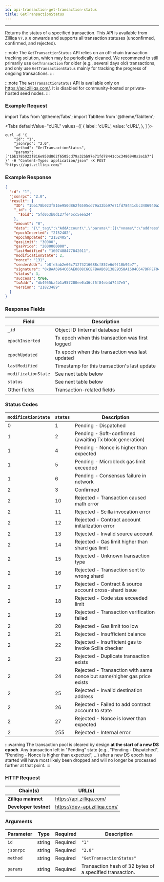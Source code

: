 ```yaml
---
id: api-transaction-get-transaction-status
title: GetTransactionStatus
---
```


---

Returns the status of a specified transaction. This API is available from Zilliqa `V7.0.0` onwards and supports all transaction statuses (unconfirmed, confirmed, and rejected).

:::note
The `GetTransactionStatus` API relies on an off-chain transaction tracking solution, which may be periodically cleaned. We recommend to still primarily use `GetTransaction` for older (e.g., several days old) transactions, and only use `GetTransactionStatus` mainly for tracking the progress of ongoing transactions.
:::

:::note
The `GetTransactionStatus` API is available only on https://api.zilliqa.com/. It is disabled for community-hosted or private-hosted seed nodes.
:::

### Example Request

import Tabs from '@theme/Tabs';
import TabItem from '@theme/TabItem';

<Tabs
defaultValue="cURL"
values={[
{ label: 'cURL', value: 'cURL', },
]
}>

<TabItem value="cURL">

```shell
curl -d '{
    "id": "1",
    "jsonrpc": "2.0",
    "method": "GetTransactionStatus",
    "params": ["1bb178b023f816e950d862f6505cd79a32bb97e71fd78441cbc3486940a2e1b7"]
}' -H "Content-Type: application/json" -X POST "https://api.zilliqa.com/"
```

</TabItem>

</Tabs>

### Example Response

```json
{
  "id": "1",
  "jsonrpc": "2.0",
  "result": {
    "ID": "1bb178b023f816e950d862f6505cd79a32bb97e71fd78441cbc3486940a2e1b7",
    "_id": {
      "$oid": "5fd053b0d127fe45cc5eea24"
    },
    "amount": "0",
    "data": "{\"_tag\":\"AddAccount\",\"params\":[{\"vname\":\"address\",\"type\":\"ByStr20\",\"value\":\"0x0434cdcf27e2294b3539cb6ffe2cc328d7f9757e\"},{\"vname\":\"datetime_added\",\"type\":\"String\",\"value\":\"1607488428\"}]}",
    "epochInserted": "2152402",
    "epochUpdated": "2152405",
    "gasLimit": "30000",
    "gasPrice": "2000000000",
    "lastModified": "1607488477842011",
    "modificationState": 2,
    "nonce": "131",
    "senderAddr": "b8fe5ab2e66c71274216688cf852e6d9f10b94e7",
    "signature": "0xBAA6964C66AE0608C6CEFBAAB69138E9358A1604C647DFFEF94E7022F2AB33D67F70802F71E934A0690BE4BA81CC3866B2FB668B29C528E6B77B1285533A2E2C",
    "status": 3,
    "success": true,
    "toAddr": "db4955ba4b1a957200ee0a36cf5f84eb4d7447e5",
    "version": "21823489"
  }
}
```

### Response Fields

| Field               | Description                                     |
| ------------------- | ----------------------------------------------- |
| `_id`               | Object ID (internal database field)             |
| `epochInserted`     | Tx epoch when this transaction was first logged |
| `epochUpdated`      | Tx epoch when this transaction was last updated |
| `lastModified`      | Timestamp for this transaction's last update    |
| `modificationState` | See next table below                            |
| `status`            | See next table below                            |
| Other fields        | Transaction-related fields                      |

### Status Codes

| `modificationState` | `status` | Description                                                             |
| ------------------- | -------- | ----------------------------------------------------------------------- |
| 0                   | 1        | Pending - Dispatched                                                    |
| 1                   | 2        | Pending - Soft-confirmed (awaiting Tx block generation)                 |
| 1                   | 4        | Pending - Nonce is higher than expected                                 |
| 1                   | 5        | Pending - Microblock gas limit exceeded                                 |
| 1                   | 6        | Pending - Consensus failure in network                                  |
| 2                   | 3        | Confirmed                                                               |
| 2                   | 10       | Rejected - Transaction caused math error                                |
| 2                   | 11       | Rejected - Scilla invocation error                                      |
| 2                   | 12       | Rejected - Contract account initialization error                        |
| 2                   | 13       | Rejected - Invalid source account                                       |
| 2                   | 14       | Rejected - Gas limit higher than shard gas limit                        |
| 2                   | 15       | Rejected - Unknown transaction type                                     |
| 2                   | 16       | Rejected - Transaction sent to wrong shard                              |
| 2                   | 17       | Rejected - Contract & source account cross-shard issue                  |
| 2                   | 18       | Rejected - Code size exceeded limit                                     |
| 2                   | 19       | Rejected - Transaction verification failed                              |
| 2                   | 20       | Rejected - Gas limit too low                                            |
| 2                   | 21       | Rejected - Insufficient balance                                         |
| 2                   | 22       | Rejected - Insufficient gas to invoke Scilla checker                    |
| 2                   | 23       | Rejected - Duplicate transaction exists                                 |
| 2                   | 24       | Rejected - Transaction with same nonce but same/higher gas price exists |
| 2                   | 25       | Rejected - Invalid destination address                                  |
| 2                   | 26       | Rejected - Failed to add contract account to state                      |
| 2                   | 27       | Rejected - Nonce is lower than expected                                 |
| 2                   | 255      | Rejected - Internal error                                               |

:::warning
The transaction pool is cleared by design **at the start of a new DS epoch**. Any transaction left in "Pending" state (e.g., "Pending - Dispatched", "Pending - Nonce is higher than expected", ...) after a new DS epoch has started will have most likely been dropped and will no longer be processed further at that point.
:::

### HTTP Request

| Chain(s)              | URL(s)                       |
| --------------------- | ---------------------------- |
| **Zilliqa mainnet**   | https://api.zilliqa.com/     |
| **Developer testnet** | https://dev-api.zilliqa.com/ |

### Arguments

| Parameter | Type   | Required | Description                                              |
| --------- | ------ | -------- | -------------------------------------------------------- |
| `id`      | string | Required | `"1"`                                                    |
| `jsonrpc` | string | Required | `"2.0"`                                                  |
| `method`  | string | Required | `"GetTransactionStatus"`                                 |
| `params`  | string | Required | Transaction hash of 32 bytes of a specified transaction. |
